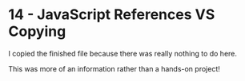 # 14 - JavaScript References VS Copying

I copied the finished file because there was really nothing to do here.

This was more of an information rather than a hands-on project!